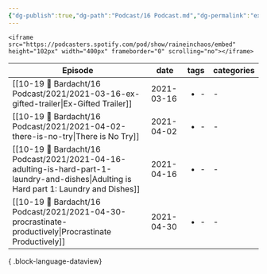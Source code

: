 ```yaml
---
{"dg-publish":true,"dg-path":"Podcast/16 Podcast.md","dg-permalink":"ex-gifted","permalink":"/ex-gifted/","title":"📌 Ex-Gifted Podcast","pinned":true,"contentClasses":"dashboard cards","noteIcon":"","created":"","updated":"2023-07-09T10:05:36.020-04:00"}
---
```



```
<iframe src="https://podcasters.spotify.com/pod/show/raineinchaos/embed" height="102px" width="400px" frameborder="0" scrolling="no"></iframe>
```

| Episode                                                                                                                                     | date       | tags                 | categories |
| ------------------------------------------------------------------------------------------------------------------------------------------- | ---------- | -------------------- | ---------- |
| [[10-19 💢 Bardacht/16 Podcast/2021/2021-03-16-ex-gifted-trailer\|Ex-Gifted Trailer]]                                                    | 2021-03-16 | <ul><li>\-</li></ul> | \-         |
| [[10-19 💢 Bardacht/16 Podcast/2021/2021-04-02-there-is-no-try\|There is No Try]]                                                        | 2021-04-02 | <ul><li>\-</li></ul> | \-         |
| [[10-19 💢 Bardacht/16 Podcast/2021/2021-04-16-adulting-is-hard-part-1-laundry-and-dishes\|Adulting is Hard part 1: Laundry and Dishes]] | 2021-04-16 | <ul><li>\-</li></ul> | \-         |
| [[10-19 💢 Bardacht/16 Podcast/2021/2021-04-30-procrastinate-productively\|Procrastinate Productively]]                                  | 2021-04-30 | <ul><li>\-</li></ul> | \-         |

{ .block-language-dataview}